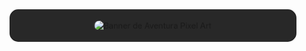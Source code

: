 <div align="center" style="background-color: #282828; padding: 20px; border-radius: 15px;">
  <img src="https://raw.githubusercontent.com/JeisonAlexis/tu-repo/main/assets/banner.gif" alt="Banner de Aventura Pixel Art" style="border-radius: 10px;"/>
  <div align="center">
  </div>
</div>
